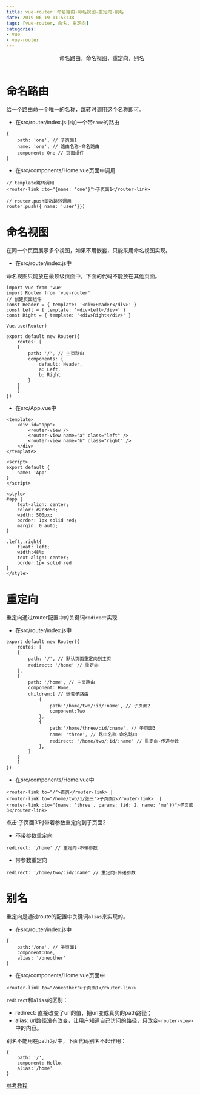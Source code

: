 ```yaml
---
title: vue-router：命名路由-命名视图-重定向-别名
date: 2019-06-19 11:53:38
tags: [vue-router, 命名, 重定向]
categories:
- vue
- vue-router
---
```

<center>命名路由，命名视图，重定向，别名</center>
<!-- more --><br/>

# 命名路由

给一个路由命一个唯一的名称，跳转时调用这个名称即可。

- 在src/router/index.js中加一个带`name`的路由

```
{
    path: 'one', // 子页面1
    name: 'one', // 路由名称-命名路由
    component: One // 页面组件
}
```

- 在src/components/Home.vue页面中调用

```
// template跳转调用
<router-link :to="{name: 'one'}">子页面1</router-link>

// router.push函数跳转调用
router.push({ name: 'user'}})
```

# 命名视图

在同一个页面展示多个视图，如果不用嵌套，只能采用命名视图实现。

- 在src/router/index.js中

命名视图只能放在最顶级页面中，下面的代码不能放在其他页面。

```
import Vue from 'vue'
import Router from 'vue-router'
// 创建页面组件
const Header = { template: '<div>Header</div>' }
const Left = { template: '<div>Left</div>' }
const Right = { template: '<div>Right</div>' }

Vue.use(Router)

export default new Router({
    routes: [
    {
        path: '/', // 主页路由
        components: {
            default: Header,
            a: Left,
            b: Right
        }
    }
    ]
})
```

- 在src/App.vue中

```
<template>
    <div id="app">
        <router-view />
        <router-view name="a" class="left" />
        <router-view name="b" class="right" />
    </div>
</template>

<script>
export default {
    name: 'App'
}
</script>

<style>
#app {
    text-align: center;
    color: #2c3e50;
    width: 500px;
    border: 1px solid red;
    margin: 0 auto;
}

.left,.right{
    float: left;
    width:48%;
    text-align: center;
    border:1px solid red
}
</style>
```

# 重定向

重定向通过router配置中的关键词`redirect`实现

- 在src/router/index.js中

```
export default new Router({
    routes: [
    {
        path: '/', // 默认页面重定向到主页
        redirect: '/home' // 重定向
    },
    {
        path: '/home', // 主页路由
        component: Home,
        children:[ // 嵌套子路由
            {
                path:'/home/two/:id/:name', // 子页面2
                component:Two
            },
            {
                path:'/home/three/:id/:name', // 子页面3
                name: 'three', // 路由名称-命名路由
                redirect: '/home/two/:id/:name' // 重定向-传递参数
            },
        ]
    }
    ]
})
```

- 在src/components/Home.vue中

```
<router-link to="/">首页</router-link> | 
<router-link to="/home/two/1/张三">子页面2</router-link>  |
<router-link :to="{name: 'three', params: {id: 2, name: 'mu'}}">子页面3</router-link>
```

点击‘子页面3’时带着参数重定向到子页面2

- 不带参数重定向

```
redirect: '/home' // 重定向-不带参数
```

- 带参数重定向

```
redirect: '/home/two/:id/:name' // 重定向-传递参数
```

# 别名

重定向是通过route的配置中关键词`alias`来实现的。

- 在src/router/index.js中

```
{
    path:'/one', // 子页面1
    component:One,
    alias: '/oneother'
}
```

- 在src/components/Home.vue页面中

```
<router-link to="/oneother">子页面1</router-link>
```

`redirect`和`alias`的区别：

- redirect: 直接改变了url的值，把url变成真实的path路径；
- alias: url路径没有改变，让用户知道自己访问的路径，只改变`<router-view>`中的内容。

别名不能用在path为`/`中，下面代码别名不起作用：

```
{
    path: '/',
    component: Hello,
    alias:'/home'
}
```

[参考教程](http://doc.liangxinghua.com/vue-family/1.html)
